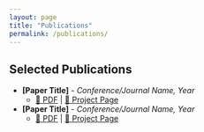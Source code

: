 ```yaml
---
layout: page
title: "Publications"
permalink: /publications/
---
```


## Selected Publications
- **[Paper Title]** - *Conference/Journal Name, Year*  
  - [🔗 PDF](#) | [📝 Project Page](#)
- **[Paper Title]** - *Conference/Journal Name, Year*  
  - [🔗 PDF](#) | [📝 Project Page](#)
